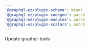 ```yaml
---
'@graphql-ez/plugin-schema': minor
'@graphql-ez/plugin-codegen': patch
'@graphql-ez/plugin-modules': patch
'@graphql-ez/plugin-scalars': patch
---
```


Update graphql-tools
